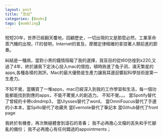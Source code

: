 ```yaml
---
layout: post
title: “念旧”
categories: [Books]
tags: [mumbling]
---
```


短短20年，世界已經翻天覆地，回顧歷史，一切出現的又是那麼必然，工業革命蒸汽機的出現，IT的發明，Internet的普及，摩爾定律精確的拿捏著人類前進的節奏。

糾結是一種病，當對小黑的鐘情阻礙了我的選擇，我盲目的從t60彷徨到x220,又過了4年，終於讓我下定決心投入mac的懷抱，頓時跌進了兔子洞，滿天繁星的apps,各種各樣的測評。Mac的最大優勢是生產力讓我耳邊迴響起科學技術是第一生產力。

不知不覺，當購買了一堆apps，mac已經深入到我的工作學習和生活，每一個功能都能找到對應的apps，不能不驚覺人的創造力。
不知不覺。。。
當Spotify替代了曾經的卡帶cdmdmp3，
當Ulysses替代了word，
當OmniFoucus替代了手邊的小本本，當Spillo替代了收藏夾
當Evernote替代了筆記本
當Github替代了front page

我終於有機會，再次無縫體會到滾石的青春；
我不必再擔心文檔的丟失和手忙腳亂的備份；
我不必再擔心有任何錯過的appointments；


